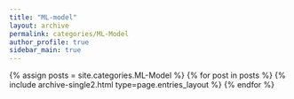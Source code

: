 ```yaml
---
title: "ML-model"
layout: archive
permalink: categories/ML-Model
author_profile: true
sidebar_main: true
---
```



{% assign posts = site.categories.ML-Model %}
{% for post in posts %} {% include archive-single2.html type=page.entries_layout %} {% endfor %}
